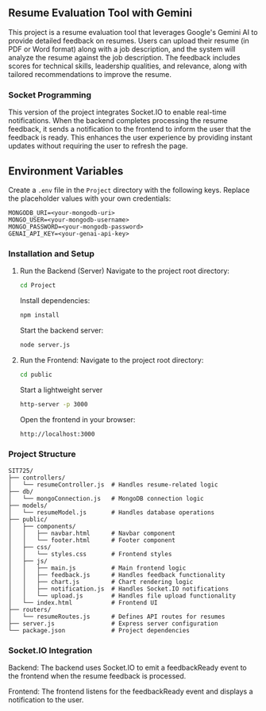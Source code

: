 ## Resume Evaluation Tool with Gemini

This project is a resume evaluation tool that leverages Google's Gemini AI to provide detailed feedback on resumes. Users can upload their resume (in PDF or Word format) along with a job description, and the system will analyze the resume against the job description. The feedback includes scores for technical skills, leadership qualities, and relevance, along with tailored recommendations to improve the resume.

### Socket Programming

This version of the project integrates Socket.IO to enable real-time notifications. When the backend completes processing the resume feedback, it sends a notification to the frontend to inform the user that the feedback is ready. This enhances the user experience by providing instant updates without requiring the user to refresh the page.

## Environment Variables

Create a `.env` file in the `Project` directory with the following keys. Replace the placeholder values with your own credentials:

```properties
MONGODB_URI=<your-mongodb-uri>
MONGO_USER=<your-mongodb-username>
MONGO_PASSWORD=<your-mongodb-password>
GENAI_API_KEY=<your-genai-api-key>
```

### Installation and Setup

1. Run the Backend (Server)
   Navigate to the project root directory:

   ```bash
   cd Project
   ```

   Install dependencies:

   ```bash
   npm install
   ```

   Start the backend server:

   ```bash
   node server.js
   ```

2. Run the Frontend:
   Navigate to the project root directory:

   ```bash
   cd public
   ```

   Start a lightweight server

   ```bash
   http-server -p 3000
   ```

   Open the frontend in your browser:

   ```bash
   http://localhost:3000
   ```

### Project Structure

```
SIT725/
├── controllers/
│   └── resumeController.js  # Handles resume-related logic
├── db/
│   └── mongoConnection.js   # MongoDB connection logic
├── models/
│   └── resumeModel.js       # Handles database operations
├── public/
│   ├── components/
│   │   ├── navbar.html      # Navbar component
│   │   └── footer.html      # Footer component
│   ├── css/
│   │   └── styles.css       # Frontend styles
│   ├── js/
│   │   ├── main.js          # Main frontend logic
│   │   ├── feedback.js      # Handles feedback functionality
│   │   ├── chart.js         # Chart rendering logic
│   │   ├── notification.js  # Handles Socket.IO notifications
│   │   └── upload.js        # Handles file upload functionality
│   └── index.html           # Frontend UI
├── routers/
│   └── resumeRoutes.js      # Defines API routes for resumes
├── server.js                # Express server configuration
└── package.json             # Project dependencies
```

### Socket.IO Integration

Backend: The backend uses Socket.IO to emit a feedbackReady event to the frontend when the resume feedback is processed.

Frontend: The frontend listens for the feedbackReady event and displays a notification to the user.
